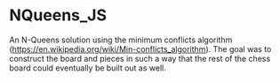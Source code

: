 # NQueens_JS

An N-Queens solution using the minimum conflicts algorithm (https://en.wikipedia.org/wiki/Min-conflicts_algorithm). The goal was to construct the board and pieces in such a way that the rest of the chess board could eventually be built out as well.
